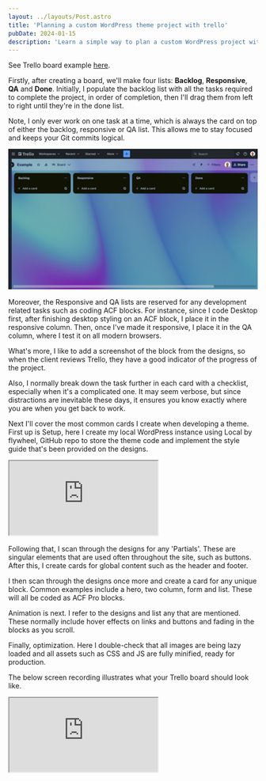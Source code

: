 ```yaml
---
layout: ../layouts/Post.astro
title: 'Planning a custom WordPress theme project with trello'
pubDate: 2024-01-15
description: 'Learn a simple way to plan a custom WordPress project with Trello.'
---
```


See Trello board example [here](https://trello.com/invite/b/7i5M1ZMV/ATTI118b7813c28e2dfedcaa7caaaab596fd00C1A96A/example).

Firstly, after creating a board, we'll make four lists: **Backlog**, **Responsive**, **QA** and **Done**. Initially, I populate the backlog list with all the tasks required to complete the project, in order of completion, then I'll drag them from left to right until they're in the done list.

Note, I only ever work on one task at a time, which is always the card on top of either the backlog, responsive or QA list. This allows me to stay focused and keeps your Git commits logical.

![Trello board with four lists](../images/four-lists-in-trello.jpg)

Moreover, the Responsive and QA lists are reserved for any development related tasks such as coding ACF blocks. For instance, since I code Desktop first, after finishing desktop styling on an ACF block, I place it in the responsive column. Then, once I've made it responsive, I place it in the QA column, where I test it on all modern browsers. 

What's more, I like to add a screenshot of the block from the designs, so when the client reviews Trello, they have a good indicator of the progress of the project.

Also, I normally break down the task further in each card with a checklist, especially when it's a complicated one. It may seem verbose, but since distractions are inevitable these days, it ensures you know exactly where you are when you get back to work.

Next I'll cover the most common cards I create when developing a theme. First up is Setup, here I create my local WordPress instance using Local by flywheel, GitHub repo to store the theme code and implement the style guide that's been provided on the designs.

<iframe src="https://player.vimeo.com/video/905799820?badge=0&autopause=0&player_id=0&app_id=58479&autoplay=1&controls=0&loop=1&muted=1" title="Creating a card in trello" class="w-full aspect-video"></iframe>

Following that, I scan through the designs for any 'Partials'. These are singular elements that are used often throughout the site, such as buttons. After this, I create cards for global content such as the header and footer.

I then scan through the designs once more and create a card for any unique block. Common examples include a hero, two column, form and list. These will all be coded as ACF Pro blocks.

Animation is next. I refer to the designs and list any that are mentioned. These normally include hover effects on links and buttons and fading in the blocks as you scroll.

Finally, optimization. Here I double-check that all images are being lazy loaded and all assets such as CSS and JS are fully minified, ready for production.

The below screen recording illustrates what your Trello board should look like.

<iframe src="https://player.vimeo.com/video/905799839?badge=0&autopause=0&player_id=0&app_id=58479&autoplay=1&controls=0&loop=1&muted=1" title="Populated Trello board"></iframe>
